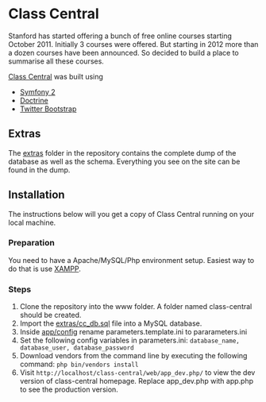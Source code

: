 Class Central
=============

Stanford has started offering a bunch of free online courses starting October 2011. Initially 3 courses were offered. But starting in 2012 more than a dozen courses have been announced. So decided to build a place to summarise all these courses.

[Class Central](http://www.class-central.com) was built using

* [Symfony 2](http://www.symfony.com)
* [Doctrine](http://www.doctrine-project.org/)
* [Twitter Bootstrap](http://twitter.github.com/bootstrap/)

## Extras

The [extras](https://github.com/dhawalhshah/class-central/tree/master/extras) folder in the repository contains the complete dump of the database as well as the schema. Everything you see on the site can be found in the dump.

## Installation

The instructions below will you get a copy of Class Central running on your local machine.

### Preparation

You need to have a Apache/MySQL/Php environment setup. Easiest way to do that is use [XAMPP](http://www.apachefriends.org/en/xampp.html).

### Steps

1. Clone the repository into the www folder. A folder named class-central should be created. 
2. Import the [extras/cc_db.sql](https://github.com/dhawalhshah/class-central/tree/master/extras/cc_db.sql) file into a MySQL database. 
3. Inside [app/config](https://github.com/dhawalhshah/class-central/tree/master/app/config) rename parameters.template.ini to pararameters.ini
4. Set the following config variables in parameters.ini: <code>database_name, database_user, database_password</code>
5. Download vendors from the command line by executing the following command:
  <code>php bin/vendors install</code>
6. Visit <code>http://localhost/class-central/web/app_dev.php/</code> to view the dev version of class-central homepage. Replace app_dev.php with app.php to see the production version.

